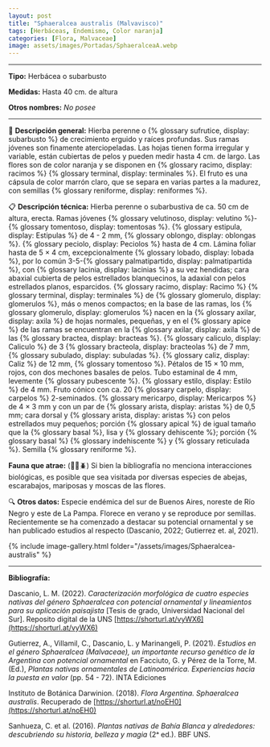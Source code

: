 ```yaml
---
layout: post
title: "Sphaeralcea australis (Malvavisco)"
tags: [Herbáceas, Endemismo, Color naranja]
categories: [Flora, Malvaceae]
image: assets/images/Portadas/SphaeralceaA.webp
---
```


***

**Tipo:** Herbácea o subarbusto

**Medidas:** Hasta 40 cm. de altura

**Otros nombres:** *No posee*

***

🌱 **Descripción general:** Hierba perenne o {% glossary sufrutice, display: subarbusto %} de crecimiento erguido y raíces profundas. Sus ramas jóvenes son finamente aterciopeladas. Las hojas tienen forma irregular y variable, están cubiertas de pelos y pueden medir hasta 4 cm. de largo. Las flores son de color naranja y se disponen en {% glossary racimo, display: racimos %} {% glossary terminal, display: terminales %}. El fruto es una cápsula de color marrón claro, que se separa en varias partes a la madurez, con semillas {% glossary reniforme, display: reniformes %}.

📋 **Descripción técnica:** Hierba perenne o subarbustiva de ca. 50 cm de altura, erecta. Ramas jóvenes {% glossary velutinoso, display: velutino %}-{% glossary tomentoso, display: tomentosas %}. {% glossary estipula, display: Estipulas %} de 4 - 2 mm, {% glossary oblongo, display: oblongas %}. {% glossary peciolo, display: Peciolos %} hasta de 4 cm. Lámina foliar hasta de 5 × 4 cm, excepcionalmente {% glossary lobado, display: lobada %}, por lo común 3-5-{% glossary palmatipartido, display: palmatipartida %}, con {% glossary lacinia, display: lacinias %} a su vez hendidas; cara abaxial cubierta de pelos estrellados blanquecinos, la adaxial con pelos estrellados planos, esparcidos. {% glossary racimo, display: Racimo %} {% glossary terminal, display: terminales %} de {% glossary glomerulo, display: glomerulos %}, más o menos compactos; en la base de las ramas, los {% glossary glomerulo, display: glomerulos %} nacen en la {% glossary axilar, display: axila %} de hojas normales, pequeñas, y en el {% glossary apice %} de las ramas se encuentran en la {% glossary axilar, display: axila %} de las {% glossary bractea, display: bracteas %}. {% glossary caliculo, display: Caliculo %} de 3 {% glossary bracteola, display: bracteolas %} de 7 mm, {% glossary subulado, display: subuladas %}. {% glossary caliz, display: Caliz %} de 12 mm, {% glossary tomentoso %}. Pétalos de 15 × 10 mm, rojos, con dos mechones basales de pelos. Tubo estaminal de 4 mm, levemente {% glossary pubescente %}. {% glossary estilo, display: Estilo %} de 4 mm. Fruto cónico con ca. 20 {% glossary carpelo, display: carpelos %} 2-seminados. {% glossary mericarpo, display: Mericarpos %} de 4 × 3 mm y con un par de {% glossary arista, display: aristas %} de 0,5 mm; cara dorsal y {% glossary arista, display: aristas %} con pelos estrellados muy pequeños; porción {% glossary apical %} de igual tamaño que la {% glossary basal %}, lisa y {% glossary dehiscente %}; porción {% glossary basal %} {% glossary indehiscente %} y {% glossary reticulada %}. Semilla {% glossary reniforme %}.

**Fauna que atrae:** (🦋🐝🪲) Si bien la bibliografía no menciona interacciones biológicas, es posible que sea visitada por diversas especies de abejas, escarabajos, mariposas y moscas de las flores.

🔍 **Otros datos:** Especie endémica del sur de Buenos Aires, noreste de Río Negro y este de La Pampa. Florece en verano y se reproduce por semillas. Recientemente se ha comenzado a destacar su potencial ornamental y se han publicado estudios al respecto (Dascanio, 2022; Gutierrez et. al, 2021).

 {% include image-gallery.html folder="/assets/images/Sphaeralcea-australis" %}

***

**Bibliografía:**

Dascanio, L. M. (2022). *Caracterización morfológica de cuatro especies nativas del género Sphaeralcea con potencial ornamental y lineamientos para su aplicación paisajista* [Tesis de grado, Universidad Nacional del Sur]. Reposito digital de la UNS 
[https://shorturl.at/vyWX6](https://shorturl.at/vyWX6)

Gutierrez, A., Villamil, C., Dascanio, L. y Marinangeli, P. (2021). *Estudios en el género Sphaeralcea (Malvaceae), un importante recurso genético de la Argentina con potencial ornamental* en Facciuto, G. y Pérez de la Torre, M. (Ed.), *Plantas nativas ornamentales de Latinoamérica. Experiencias hacia la puesta en valor* (pp. 54 - 72). INTA Ediciones

Instituto de Botánica Darwinion. (2018). *Flora Argentina. Sphaeralcea australis*. Recuperado de 
[https://shorturl.at/noEH0](https://shorturl.at/noEH0)

Sanhueza, C. et al. (2016). *Plantas nativas de Bahía Blanca y alrededores: descubriendo su historia, belleza y magia* (2ᵃ ed.). BBF UNS.
